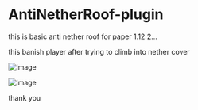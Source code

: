 # AntiNetherRoof-plugin

this is basic anti nether roof for paper 1.12.2...

this banish player after trying to climb into nether cover

![image](https://user-images.githubusercontent.com/72313113/187571696-eb92099e-1a62-41a0-9d54-8c030dfd9993.png)

![image](https://user-images.githubusercontent.com/72313113/187571668-8404a0a6-4b15-400a-965f-ff7faefd3b62.png)

thank you
